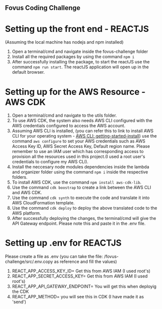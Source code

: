 ## Fovus Coding Challenge
# Setting up the front end -  REACTJS
(Assuming the local machine has nodejs and npm installed)
1) Open a terminal/cmd and navigate inside the fovus-challenge folder
2) Install all the required packages by using the command `npm i`
3) After successfully installing the package, to start the reactJS use the command `npm run start`. The reactJS application will open up in the default browser.

# Setting up for the AWS Resource -  AWS CDK
1) Open a terminal/cmd and navigate to the utils folder.
2) To use AWS CDK, the system also needs AWS CLI configured with the AWS credentials configured to access the AWS account.
3) Assuming AWS CLI is installed, (you can refer this to link to install AWS CLI for your operating system - [AWS CLI: getting-started-install](https://docs.aws.amazon.com/cli/latest/userguide/getting-started-install.html)) use the command `aws configure` to set your AWS credentials such as AWS Access Key ID, AWS Secret Access Key, Default region name. Please remember to use an IAM user which has corresponding access to provision all the resources used in this project.(I used a root user's credentials to configure my AWS CLI).
4) Install the neccesary node modules dependencies inside the lambda and organizer folder using the command `npm i` inside the respective folders.
5) To install AWS CDK, use the command `npm install aws-cdk-lib`.
6) Use the command `cdk boostrap` to create a link between the AWS CLI and AWS CDK.
7) Use the command `cdk synth` to execute the code and translate it into AWS CloudFormation template.
8) Use the command `cdk deploy` to deploy the above translated code to the AWS platform.
9) After successfully deploying the changes, the terminal/cmd will give the API Gateway endpoint. Please note this and paste it in the .env file.

# Setting up .env for REACTJS
Please create a file as .env (you can take the file: /fovus-challenge/src/.env.copy  as reference and fill the values)
1) REACT_APP_ACCESS_KEY_ID= Get this from AWS IAM (I used root's)
2) REACT_APP_SECRET_ACCESS_KEY= Get this from AWS IAM (I used root's)
3) REACT_APP_API_GATEWAY_ENDPOINT= You will get this when deployig the CDK
4) REACT_APP_METHOD= you will see this in CDK (I have made it as 'send')